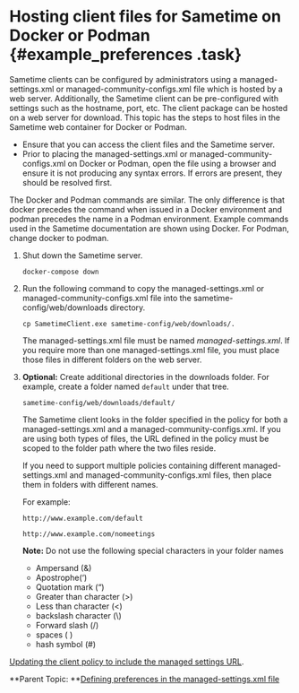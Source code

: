 # Hosting client files for Sametime on Docker or Podman {#example_preferences .task}

Sametime clients can be configured by administrators using a managed-settings.xml or managed-community-configs.xml file which is hosted by a web server. Additionally, the Sametime client can be pre-configured with settings such as the hostname, port, etc. The client package can be hosted on a web server for download. This topic has the steps to host files in the Sametime web container for Docker or Podman.

-   Ensure that you can access the client files and the Sametime server.
-   Prior to placing the managed-settings.xml or managed-community-configs.xml on Docker or Podman, open the file using a browser and ensure it is not producing any syntax errors. If errors are present, they should be resolved first.

The Docker and Podman commands are similar. The only difference is that docker precedes the command when issued in a Docker environment and podman precedes the name in a Podman environment. Example commands used in the Sametime documentation are shown using Docker. For Podman, change docker to podman.

1.  Shut down the Sametime server.

    ``` {#codeblock_rxs_k2h_15b}
    docker-compose down
    ```

2.  Run the following command to copy the managed-settings.xml or managed-community-configs.xml file into the sametime-config/web/downloads directory.

    ``` {#codeblock_vpc_t2h_1yb}
    cp SametimeClient.exe sametime-config/web/downloads/.
    ```

    The managed-settings.xml file must be named *managed-settings.xml*. If you require more than one managed-settings.xml file, you must place those files in different folders on the web server.

3.  **Optional:** Create additional directories in the downloads folder. For example, create a folder named `default` under that tree.

    ``` {#codeblock_bkr_hrn_jyb}
    sametime-config/web/downloads/default/
    ```

    The Sametime client looks in the folder specified in the policy for both a managed-settings.xml and a managed-community-configs.xml. If you are using both types of files, the URL defined in the policy must be scoped to the folder path where the two files reside.

    If you need to support multiple policies containing different managed-settings.xml and managed-community-configs.xml files, then place them in folders with different names.

    For example:

    ``` {#codeblock_ajh_m15_jyb}
    http://www.example.com/default 
    
    http://www.example.com/nomeetings
    ```

    **Note:** Do not use the following special characters in your folder names

    -   Ampersand \(&\)
    -   Apostrophe\(‘\)
    -   Quotation mark \(“\)
    -   Greater than character \(\>\)
    -   Less than character \(<\)
    -   backslash character \(\\\)
    -   Forward slash \(/\)
    -   spaces \( \)
    -   hash symbol \(\#\)

[Updating the client policy to include the managed settings URL](update_client_policy.md).

**Parent Topic: **[Defining preferences in the managed-settings.xml file](config_client_xml_file.md)

